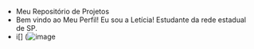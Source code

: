 * Meu Repositório de Projetos 
* Bem vindo ao Meu Perfil!
Eu sou a Letícia! Estudante da rede estadual de SP. 
* i[] (![image](https://github.com/doctorllucy/Projetos-EM/assets/172383111/9a9a0893-ac3f-4229-8e1a-80df4a2aeb46)
